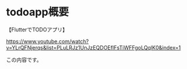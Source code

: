 # todoapp概要

【FlutterでTODOアプリ】

https://www.youtube.com/watch?v=YLrQFNjerqs&list=PLuLRJz1UnJzEQDOEflFsTiWFFgoLQqlK0&index=1

この内容です。

